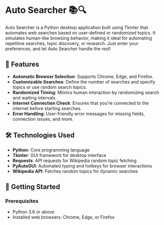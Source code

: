 # Auto Searcher 📚🔍

Auto Searcher is a Python desktop application built using Tkinter that automates web searches based on user-defined or randomized topics. It simulates human-like browsing behavior, making it ideal for automating repetitive searches, topic discovery, or research. Just enter your preferences, and let Auto Searcher handle the rest!

## 🚀 Features

- **Automatic Browser Selection**: Supports Chrome, Edge, and Firefox.
- **Customizable Searches**: Define the number of searches and specify topics or use random search topics.
- **Randomized Timing**: Mimics human interaction by randomizing search and waiting intervals.
- **Internet Connection Check**: Ensures that you're connected to the internet before starting searches.
- **Error Handling**: User-friendly error messages for missing fields, connection issues, and more.

## 🛠️ Technologies Used

- **Python**: Core programming language
- **Tkinter**: GUI framework for desktop interface
- **Requests**: API requests for Wikipedia random topic fetching
- **PyAutoGUI**: Automated typing and hotkeys for browser interactions
- **Wikipedia API**: Fetches random topics for dynamic searches

## 📖 Getting Started

### Prerequisites

- Python 3.6 or above
- Installed web browsers: Chrome, Edge, or Firefox

